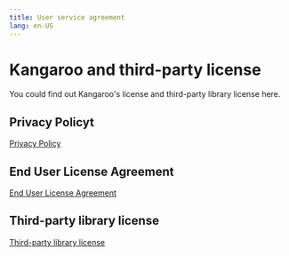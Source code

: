 ```yaml
---
title: User service agreement
lang: en-US
---
```


# Kangaroo and third-party license
You could find out Kangaroo's license and third-party library license here.

## Privacy Policyt
[Privacy Policy](./privacy-policy)

## End User License Agreement
[End User License Agreement](./service-agreement)

## Third-party library license
[Third-party library license](./third-party)